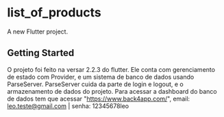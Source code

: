 # list_of_products

A new Flutter project.

## Getting Started

O projeto foi feito na versar 2.2.3 do flutter. Ele conta com gerenciamento de estado com Provider, e um sistema de banco de dados usando ParseServer. ParseServer cuida da parte de login e logout, e o armazenamento de dados do projeto.
Para acessar a dashboard do banco de dados tem que acessar 
"https://www.back4app.com/",  email: leo.teste@gmail.com | senha: 12345678leo
